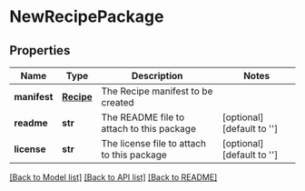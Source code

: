 # NewRecipePackage

## Properties
Name | Type | Description | Notes
------------ | ------------- | ------------- | -------------
**manifest** | [**Recipe**](Recipe.md) | The Recipe manifest to be created | 
**readme** | **str** | The README file to attach to this package | [optional] [default to '']
**license** | **str** | The license file to attach to this package | [optional] [default to '']

[[Back to Model list]](../README.md#documentation-for-models) [[Back to API list]](../README.md#documentation-for-api-endpoints) [[Back to README]](../README.md)


